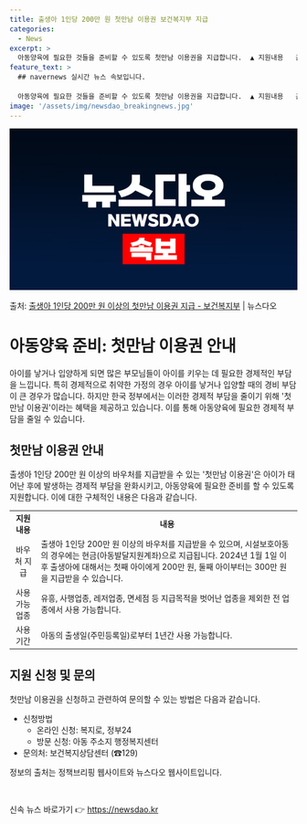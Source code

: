 ```yaml
---
title: 출생아 1인당 200만 원 첫만남 이용권 보건복지부 지급
categories:
  - News
excerpt: >
  아동양육에 필요한 것들을 준비할 수 있도록 첫만남 이용권을 지급합니다.  ▲ 지원내용   출생아 1인당 20…
feature_text: >
  ## navernews 실시간 뉴스 속보입니다.

  아동양육에 필요한 것들을 준비할 수 있도록 첫만남 이용권을 지급합니다.  ▲ 지원내용   출생아 1인당 20…
image: '/assets/img/newsdao_breakingnews.jpg'
---
```


![뉴스다오 속보](/assets/img/newsdao_breakingnews.jpg)

<p>출처: <a href="https://newsdao.kr/3894" rel="dofollow">출생아 1인당 200만 원 이상의 첫만남 이용권 지급 - 보건복지부</a> | 뉴스다오</p>

<h1>아동양육 준비: 첫만남 이용권 안내</h1>

<p data-ke-size="size16">아이를 낳거나 입양하게 되면 많은 부모님들이 아이를 키우는 데 필요한 경제적인 부담을 느낍니다. 특히 경제적으로 취약한 가정의 경우 아이를 낳거나 입양할 때의 경비 부담이 큰 경우가 많습니다. 하지만 한국 정부에서는 이러한 경제적 부담을 줄이기 위해 '첫만남 이용권'이라는 혜택을 제공하고 있습니다. 이를 통해 아동양육에 필요한 경제적 부담을 줄일 수 있습니다.</p>

<h2 data-ke-size="size26">첫만남 이용권 안내</h2>

<p data-ke-size="size16">출생아 1인당 200만 원 이상의 바우처를 지급받을 수 있는 '첫만남 이용권'은 아이가 태어난 후에 발생하는 경제적 부담을 완화시키고, 아동양육에 필요한 준비를 할 수 있도록 지원합니다. 이에 대한 구체적인 내용은 다음과 같습니다.</p>

<table>
  <tr>
    <td style="text-align: center; height: 17px;"><b>지원내용</b></td>
    <td style="text-align: center; height: 17px;"><b>내용</b></td>
  </tr>
  <tr>
    <td style="text-align: center; height: 17px;">바우처 지급</td>
    <td>출생아 1인당 200만 원 이상의 바우처를 지급받을 수 있으며, 시설보호아동의 경우에는 현금(아동발달지원계좌)으로 지급됩니다. 2024년 1월 1일 이후 출생아에 대해서는 첫째 아이에게 200만 원, 둘째 아이부터는 300만 원을 지급받을 수 있습니다.</td>
  </tr>
  <tr>
    <td style="text-align: center; height: 17px;">사용 가능 업종</td>
    <td>유흥, 사행업종, 레저업종, 면세점 등 지급목적을 벗어난 업종을 제외한 전 업종에서 사용 가능합니다.</td>
  </tr>
  <tr>
    <td style="text-align: center; height: 17px;">사용 기간</td>
    <td>아동의 출생일(주민등록일)로부터 1년간 사용 가능합니다.</td>
  </tr>
</table>

<h2 data-ke-size="size26">지원 신청 및 문의</h2>

<p data-ke-size="size16">첫만남 이용권을 신청하고 관련하여 문의할 수 있는 방법은 다음과 같습니다.</p>

<ul>
  <li>신청방법
    <ul>
      <li>온라인 신청: 복지로, 정부24</li>
      <li>방문 신청: 아동 주소지 행정복지센터</li>
    </ul>
  </li>
  <li>문의처: 보건복지상담센터 (☎129)</li>
</ul>

<p data-ke-size="size16">정보의 출처는 정책브리핑 웹사이트와 뉴스다오 웹사이트입니다.</p>
<p data-ke-size="size16">&nbsp;</p> 

신속 뉴스 바로가기 👉 <a href="https://newsdao.kr" rel="dofollow">https://newsdao.kr</a>


